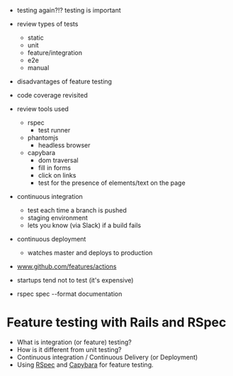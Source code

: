 - testing again?!? testing is important
- review types of tests
  - static
  - unit
  - feature/integration
  - e2e
  - manual
- disadvantages of feature testing
- code coverage revisited
- review tools used
  - rspec
    - test runner
  - phantomjs
    - headless browser
  - capybara
    - dom traversal
    - fill in forms
    - click on links
    - test for the presence of elements/text on the page
- continuous integration
  - test each time a branch is pushed
  - staging environment
  - lets you know (via Slack) if a build fails
- continuous deployment
  - watches master and deploys to production
- www.github.com/features/actions
- startups tend not to test (it's expensive)

- rspec spec --format documentation

# Feature testing with Rails and RSpec

* What is integration (or feature) testing?
* How is it different from unit testing?
* Continuous integration / Continuous Delivery (or Deployment)
* Using [RSpec](https://relishapp.com/rspec/rspec-rails/docs) and [Capybara](http://cheatrags.com/capybara) for feature testing.

